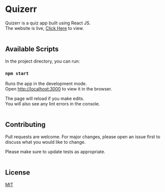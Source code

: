 # Quizerr

Quizerr is a quiz app built using React JS.<br>
The website is live, [Click Here](https://gsnvsuraj.ga/Quizerr/) to view.<br><br>

## Available Scripts

In the project directory, you can run:

### `npm start`

Runs the app in the development mode.<br>
Open [http://localhost:3000](http://localhost:3000) to view it in the browser.

The page will reload if you make edits.<br>
You will also see any lint errors in the console.<br><br>

## Contributing
Pull requests are welcome. For major changes, please open an issue first to discuss what you would like to change.

Please make sure to update tests as appropriate.<br><br>

## License
[MIT](https://github.com/gsnvsuraj/Quizerr/blob/master/LICENSE)